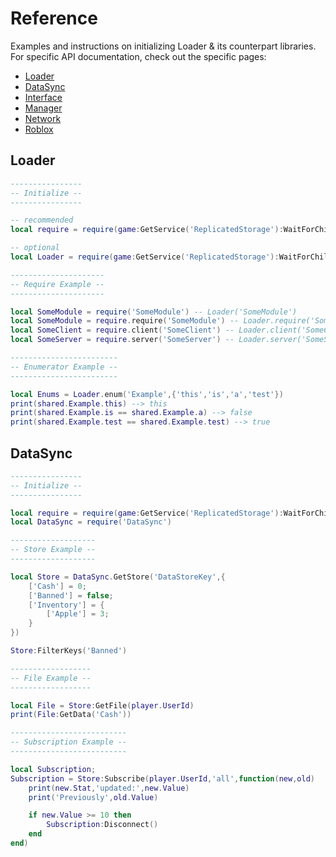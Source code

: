 # Reference

Examples and instructions on initializing Loader & its counterpart libraries. For specific API documentation, check out the specific pages:

* [Loader](loader.md)
* [DataSync](datasync.md)
* [Interface](interface.md)
* [Manager](manager.md)
* [Network](network.md)
* [Roblox](roblox.md)

## Loader

```lua
----------------
-- Initialize --
----------------

-- recommended
local require = require(game:GetService('ReplicatedStorage'):WaitForChild('Loader'))

-- optional
local Loader = require(game:GetService('ReplicatedStorage'):WaitForChild('Loader'))

---------------------
-- Require Example --
---------------------

local SomeModule = require('SomeModule') -- Loader('SomeModule')
local SomeModule = require.require('SomeModule') -- Loader.require('SomeModule')
local SomeClient = require.client('SomeClient') -- Loader.client('SomeClient')
local SomeServer = require.server('SomeServer') -- Loader.server('SomeServer')

------------------------
-- Enumerator Example --
------------------------

local Enums = Loader.enum('Example',{'this','is','a','test'})
print(shared.Example.this) --> this
print(shared.Example.is == shared.Example.a) --> false
print(shared.Example.test == shared.Example.test) --> true
```

## DataSync

```lua
----------------
-- Initialize --
----------------

local require = require(game:GetService('ReplicatedStorage'):WaitForChild('Loader'))
local DataSync = require('DataSync')

-------------------
-- Store Example --
-------------------

local Store = DataSync.GetStore('DataStoreKey',{
    ['Cash'] = 0;
    ['Banned'] = false;
    ['Inventory'] = {
        ['Apple'] = 3;
    }
})

Store:FilterKeys('Banned')

------------------
-- File Example --
------------------

local File = Store:GetFile(player.UserId)
print(File:GetData('Cash'))

--------------------------
-- Subscription Example --
--------------------------

local Subscription;
Subscription = Store:Subscribe(player.UserId,'all',function(new,old)
    print(new.Stat,'updated:',new.Value)
    print('Previously',old.Value)

    if new.Value >= 10 then
        Subscription:Disconnect()
    end
end)
```